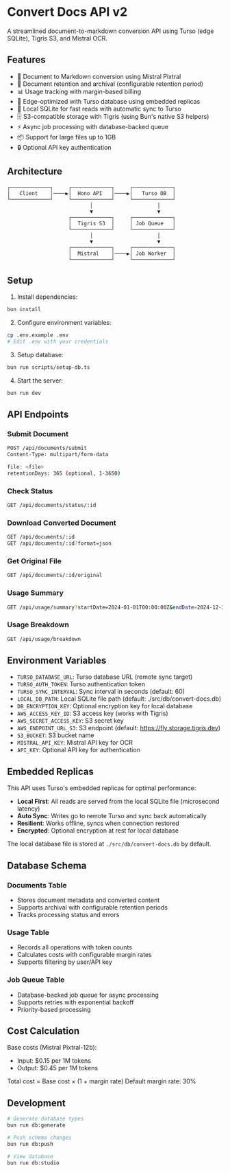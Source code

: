 # Convert Docs API v2

A streamlined document-to-markdown conversion API using Turso (edge SQLite), Tigris S3, and Mistral OCR.

## Features

- 📄 Document to Markdown conversion using Mistral Pixtral
- 💾 Document retention and archival (configurable retention period)
- 📊 Usage tracking with margin-based billing
- 🚀 Edge-optimized with Turso database using embedded replicas
- 💨 Local SQLite for fast reads with automatic sync to Turso
- 🗄️ S3-compatible storage with Tigris (using Bun's native S3 helpers)
- ⚡ Async job processing with database-backed queue
- 📦 Support for large files up to 1GB
- 🔒 Optional API key authentication

## Architecture

```
┌─────────────┐     ┌─────────────┐     ┌─────────────┐
│   Client    │────▶│  Hono API   │────▶│   Turso DB  │
└─────────────┘     └─────────────┘     └─────────────┘
                           │                     │
                           ▼                     ▼
                    ┌─────────────┐     ┌─────────────┐
                    │  Tigris S3  │     │ Job Queue   │
                    └─────────────┘     └─────────────┘
                           │                     │
                           ▼                     ▼
                    ┌─────────────┐     ┌─────────────┐
                    │  Mistral    │────▶│ Job Worker  │
                    └─────────────┘     └─────────────┘
```

## Setup

1. Install dependencies:
```bash
bun install
```

2. Configure environment variables:
```bash
cp .env.example .env
# Edit .env with your credentials
```

3. Setup database:
```bash
bun run scripts/setup-db.ts
```

4. Start the server:
```bash
bun run dev
```

## API Endpoints

### Submit Document
```bash
POST /api/documents/submit
Content-Type: multipart/form-data

file: <file>
retentionDays: 365 (optional, 1-3650)
```

### Check Status
```bash
GET /api/documents/status/:id
```

### Download Converted Document
```bash
GET /api/documents/:id
GET /api/documents/:id?format=json
```

### Get Original File
```bash
GET /api/documents/:id/original
```

### Usage Summary
```bash
GET /api/usage/summary?startDate=2024-01-01T00:00:00Z&endDate=2024-12-31T23:59:59Z
```

### Usage Breakdown
```bash
GET /api/usage/breakdown
```

## Environment Variables

- `TURSO_DATABASE_URL`: Turso database URL (remote sync target)
- `TURSO_AUTH_TOKEN`: Turso authentication token
- `TURSO_SYNC_INTERVAL`: Sync interval in seconds (default: 60)
- `LOCAL_DB_PATH`: Local SQLite file path (default: ./src/db/convert-docs.db)
- `DB_ENCRYPTION_KEY`: Optional encryption key for local database
- `AWS_ACCESS_KEY_ID`: S3 access key (works with Tigris)
- `AWS_SECRET_ACCESS_KEY`: S3 secret key
- `AWS_ENDPOINT_URL_S3`: S3 endpoint (default: https://fly.storage.tigris.dev)
- `S3_BUCKET`: S3 bucket name
- `MISTRAL_API_KEY`: Mistral API key for OCR
- `API_KEY`: Optional API key for authentication

## Embedded Replicas

This API uses Turso's embedded replicas for optimal performance:

- **Local First**: All reads are served from the local SQLite file (microsecond latency)
- **Auto Sync**: Writes go to remote Turso and sync back automatically
- **Resilient**: Works offline, syncs when connection restored
- **Encrypted**: Optional encryption at rest for local database

The local database file is stored at `./src/db/convert-docs.db` by default.

## Database Schema

### Documents Table
- Stores document metadata and converted content
- Supports archival with configurable retention periods
- Tracks processing status and errors

### Usage Table
- Records all operations with token counts
- Calculates costs with configurable margin rates
- Supports filtering by user/API key

### Job Queue Table
- Database-backed job queue for async processing
- Supports retries with exponential backoff
- Priority-based processing

## Cost Calculation

Base costs (Mistral Pixtral-12b):
- Input: $0.15 per 1M tokens
- Output: $0.45 per 1M tokens

Total cost = Base cost × (1 + margin rate)
Default margin rate: 30%

## Development

```bash
# Generate database types
bun run db:generate

# Push schema changes
bun run db:push

# View database
bun run db:studio
```
